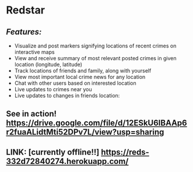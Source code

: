 
# **Redstar** 

## _Features:_

* Visualize and post markers signifying locations of recent crimes on interactive maps
* View and receive summary of most relevant posted crimes in given location (longitude, latitude)
* Track locations of friends and family, along with yourself
* View most important local crime news for any location
* Chat with other users based on interested location
* Live updates to crimes near you
* Live updates to changes in friends location:

## See in action! https://drive.google.com/file/d/12ESkU6IBAAp6r2fuaALidtMti52DPv7L/view?usp=sharing

## LINK: **[currently offline!!]** https://reds-332d72840274.herokuapp.com/
